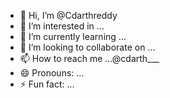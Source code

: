 - 👋 Hi, I’m @Cdarthreddy
- 👀 I’m interested in ...
- 🌱 I’m currently learning ...
- 💞️ I’m looking to collaborate on ...
- 📫 How to reach me ...@cdarth___
- 😄 Pronouns: ...
- ⚡ Fun fact: ...

<!---
Cdarthreddy/Cdarthreddy is a ✨ special ✨ repository because its `README.md` (this file) appears on your GitHub profile.
You can click the Preview link to take a look at your changes.
--->
